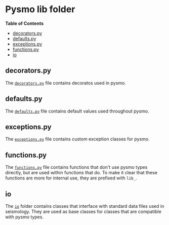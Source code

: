 # Pysmo lib folder

**Table of Contents**

- [decorators.py](#decorators.py)
- [defaults.py](#defaults.py)
- [exceptions.py](#exceptions.py)
- [functions.py](#functions.py)
- [io](#io)

## decorators.py

The [`decorators.py`](decorators.py) file contains decoratos used in pysmo.

## defaults.py

The [`defaults.py`](defaults.py) file contains default values used throughout pysmo.

## exceptions.py

The [`exceptions.py`](exceptions.py) file contains custom exception classes for pysmo.

## functions.py

The [`functions.py`](functions.py) file contains functions that don't
use pysmo types directly, but are used within functions that do.
To make it clear that these functions are more for internal use,
they are prefixed with `lib_`.

## io

The [`io`](io) folder contains classes that interface with standard
data files used in seismology. They are used as base classes
for classes that are compatible with pysmo types.
